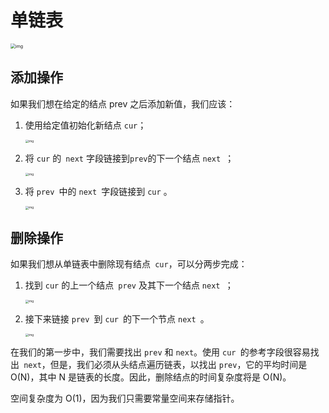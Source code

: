 # 单链表

<img src="https://aliyun-lc-upload.oss-cn-hangzhou.aliyuncs.com/aliyun-lc-upload/uploads/2018/08/05/screen-shot-2018-04-12-at-152754.png" alt="img" style="zoom: 50%;" />

## 添加操作

如果我们想在给定的结点 prev 之后添加新值，我们应该：

1. 使用给定值初始化新结点 `cur`；

   <img src="D:\Licx\code-leetcode\images\screen-shot-2018-04-25-at-163224.png" alt="img" style="zoom: 33%;" />

2. 将 `cur` 的` next` 字段链接到` prev `的下一个结点 `next `；

   <img src="https://aliyun-lc-upload.oss-cn-hangzhou.aliyuncs.com/aliyun-lc-upload/uploads/2018/04/26/screen-shot-2018-04-25-at-163234.png" alt="img" style="zoom: 33%;" />

3. 将 `prev `中的 `next `字段链接到 `cur` 。

   <img src="D:\Licx\code-leetcode\images\screen-shot-2018-04-25-at-163243.png" alt="img" style="zoom: 33%;" />

## 删除操作

如果我们想从单链表中删除现有结点` cur`，可以分两步完成：

1. 找到 `cur` 的上一个结点` prev` 及其下一个结点 `next `；

   <img src="D:\Licx\code-leetcode\images\screen-shot-2018-04-26-at-203558.png" alt="img" style="zoom:33%;" />

2. 接下来链接 `prev `到 `cur `的下一个节点 `next `。

   <img src="D:\Licx\code-leetcode\images\screen-shot-2018-04-26-at-203640.png" alt="img" style="zoom:33%;" />

在我们的第一步中，我们需要找出 `prev` 和 `next`。使用 `cur `的参考字段很容易找出` next`，但是，我们必须从头结点遍历链表，以找出 `prev`，它的平均时间是 O(N)，其中 N 是链表的长度。因此，删除结点的时间复杂度将是 O(N)。

空间复杂度为 O(1)，因为我们只需要常量空间来存储指针。
